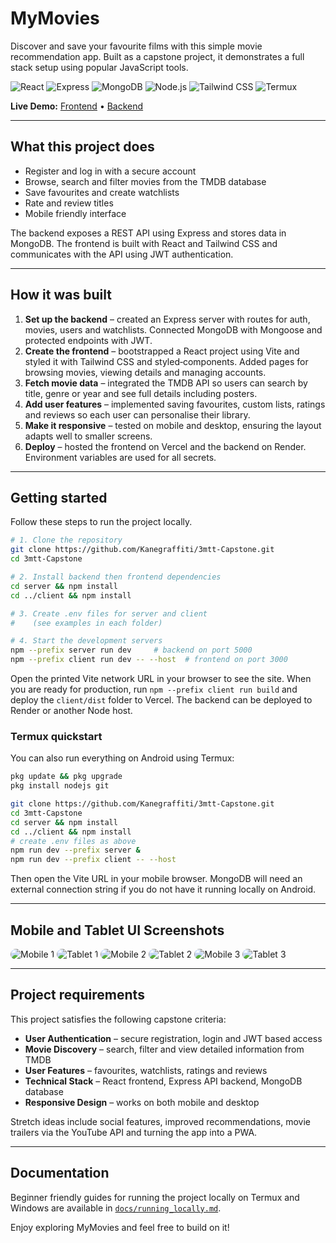 # MyMovies

Discover and save your favourite films with this simple movie recommendation app. Built as a capstone project, it demonstrates a full stack setup using popular JavaScript tools.

![React](https://img.shields.io/badge/React-20232a?style=for-the-badge&logo=react)
![Express](https://img.shields.io/badge/Express-000000?style=for-the-badge&logo=express)
![MongoDB](https://img.shields.io/badge/MongoDB-4ea94b?style=for-the-badge&logo=mongodb)
![Node.js](https://img.shields.io/badge/Node.js-339933?style=for-the-badge&logo=nodedotjs)
![Tailwind CSS](https://img.shields.io/badge/Tailwind%20CSS-38b2ac?style=for-the-badge&logo=tailwind-css)
![Termux](https://img.shields.io/badge/Termux-black?style=for-the-badge&logo=termux)

**Live Demo:** [Frontend](https://3mtt-capstone-one.vercel.app) • [Backend](https://threemtt-capstone.onrender.com)

---

## What this project does

* Register and log in with a secure account
* Browse, search and filter movies from the TMDB database
* Save favourites and create watchlists
* Rate and review titles
* Mobile friendly interface

The backend exposes a REST API using Express and stores data in MongoDB. The frontend is built with React and Tailwind CSS and communicates with the API using JWT authentication.

---

## How it was built

1. **Set up the backend** – created an Express server with routes for auth, movies, users and watchlists. Connected MongoDB with Mongoose and protected endpoints with JWT.
2. **Create the frontend** – bootstrapped a React project using Vite and styled it with Tailwind CSS and styled‑components. Added pages for browsing movies, viewing details and managing accounts.
3. **Fetch movie data** – integrated the TMDB API so users can search by title, genre or year and see full details including posters.
4. **Add user features** – implemented saving favourites, custom lists, ratings and reviews so each user can personalise their library.
5. **Make it responsive** – tested on mobile and desktop, ensuring the layout adapts well to smaller screens.
6. **Deploy** – hosted the frontend on Vercel and the backend on Render. Environment variables are used for all secrets.

---

## Getting started

Follow these steps to run the project locally.

```bash
# 1. Clone the repository
git clone https://github.com/Kanegraffiti/3mtt-Capstone.git
cd 3mtt-Capstone

# 2. Install backend then frontend dependencies
cd server && npm install
cd ../client && npm install

# 3. Create .env files for server and client
#    (see examples in each folder)

# 4. Start the development servers
npm --prefix server run dev     # backend on port 5000
npm --prefix client run dev -- --host  # frontend on port 3000
```

Open the printed Vite network URL in your browser to see the site. When you are ready for production, run `npm --prefix client run build` and deploy the `client/dist` folder to Vercel. The backend can be deployed to Render or another Node host.

### Termux quickstart

You can also run everything on Android using Termux:

```bash
pkg update && pkg upgrade
pkg install nodejs git

git clone https://github.com/Kanegraffiti/3mtt-Capstone.git
cd 3mtt-Capstone
cd server && npm install
cd ../client && npm install
# create .env files as above
npm run dev --prefix server &
npm run dev --prefix client -- --host
```

Then open the Vite URL in your mobile browser. MongoDB will need an external connection string if you do not have it running locally on Android.

---

## Mobile and Tablet UI Screenshots

<!-- Home Screen -->
<img src="docs/screenshots/home-mobile.png" alt="Mobile 1" style="border-radius: 12px;" />
<img src="docs/screenshots/home-tablet.jpg" alt="Tablet 1" style="border-radius: 12px;" />

<!-- Login Screen -->
<img src="docs/screenshots/movies-mobile.png" alt="Mobile 2" style="border-radius: 12px;" />
<img src="docs/screenshots/login-tablet.jpg" alt="Tablet 2" style="border-radius: 12px;" />

<!-- Movie Details -->
<img src="docs/screenshots/details-mobile.png" alt="Mobile 3" style="border-radius: 12px;" />
<img src="docs/screenshots/details-tablet.png" alt="Tablet 3" style="border-radius: 12px;" />

---

## Project requirements

This project satisfies the following capstone criteria:

- **User Authentication** – secure registration, login and JWT based access
- **Movie Discovery** – search, filter and view detailed information from TMDB
- **User Features** – favourites, watchlists, ratings and reviews
- **Technical Stack** – React frontend, Express API backend, MongoDB database
- **Responsive Design** – works on both mobile and desktop

Stretch ideas include social features, improved recommendations, movie trailers via the YouTube API and turning the app into a PWA.

---

## Documentation
Beginner friendly guides for running the project locally on Termux and Windows are available in [`docs/running_locally.md`](docs/running_locally.md).

Enjoy exploring MyMovies and feel free to build on it!

